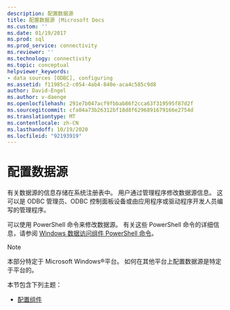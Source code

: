 ```yaml
---
description: 配置数据源
title: 配置数据源 |Microsoft Docs
ms.custom: ''
ms.date: 01/19/2017
ms.prod: sql
ms.prod_service: connectivity
ms.reviewer: ''
ms.technology: connectivity
ms.topic: conceptual
helpviewer_keywords:
- data sources [ODBC], configuring
ms.assetid: f11985c2-c054-4ab4-840e-aca4c585c9d8
author: David-Engel
ms.author: v-daenge
ms.openlocfilehash: 291e7b047acf9fbbab86f2cca63f319595f87d2f
ms.sourcegitcommit: cfa04a73b26312bf18d8f6296891679166e2754d
ms.translationtype: MT
ms.contentlocale: zh-CN
ms.lasthandoff: 10/19/2020
ms.locfileid: "92193919"
---
```

# <a name="configuring-data-sources"></a>配置数据源
有关数据源的信息存储在系统注册表中。 用户通过管理程序修改数据源信息。 这可以是 ODBC 管理员、ODBC 控制面板设备或由应用程序或驱动程序开发人员编写的管理程序。  
  
 可以使用 PowerShell 命令来修改数据源。 有关这些 PowerShell 命令的详细信息，请参阅 [Windows 数据访问组件 PowerShell 命令](/previous-versions/windows/desktop/jj134064(v=vs.85))。  
  
> [!NOTE]  
>  本部分特定于 Microsoft Windows®平台。 如何在其他平台上配置数据源是特定于平台的。  
  
 本节包含下列主题：  
  
-   [配置组件](../../../odbc/reference/install/configuration-components.md)